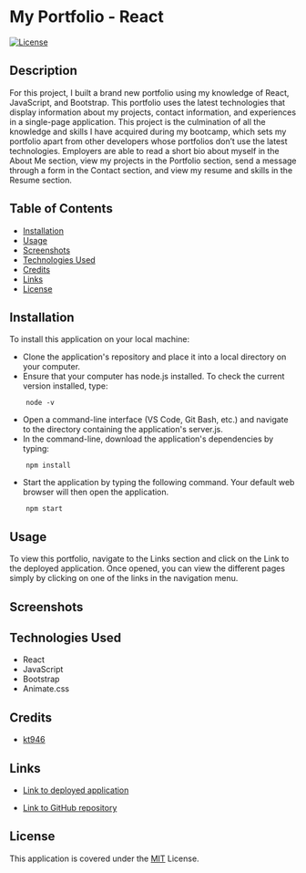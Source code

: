 # My Portfolio - React
[![License](https://img.shields.io/badge/License-MIT-blue)](https://opensource.org/licenses/MIT)

## Description

For this project, I built a brand new portfolio using my knowledge of React, JavaScript, and Bootstrap. This portfolio uses the latest technologies that display information about my projects, contact information, and experiences in a single-page application. This project is the culmination of all the knowledge and skills I have acquired during my bootcamp, which sets my portfolio apart from other developers whose portfolios don’t use the latest technologies. Employers are able to read a short bio about myself in the About Me section, view my projects in the Portfolio section, send a message through a form in the Contact section, and view my resume and skills in the Resume section.

## Table of Contents

* [Installation](#installation)
* [Usage](#usage)
* [Screenshots](#screenshots)
* [Technologies Used](#technologies-used)
* [Credits](#credits)
* [Links](#links)
* [License](#license)

## Installation

To install this application on your local machine:

- Clone the application's repository and place it into a local directory on your computer.
- Ensure that your computer has node.js installed. To check the current version installed, type:
```
    node -v
```
- Open a command-line interface (VS Code, Git Bash, etc.) and navigate to the directory containing the application's server.js.
- In the command-line, download the application's dependencies by typing: 
```
    npm install
```
- Start the application by typing the following command. Your default web browser will then open the application. 
```
    npm start
```

## Usage

To view this portfolio, navigate to the Links section and click on the Link to the deployed application. Once opened, you can view the different pages simply by clicking on one of the links in the navigation menu. 

## Screenshots


## Technologies Used

- React
- JavaScript
- Bootstrap
- Animate.css

## Credits

- [kt946](https://github.com/kt946)

## Links

- [Link to deployed application](https://kt946.github.io/my-portfolio-react/)

- [Link to GitHub repository](https://github.com/kt946/just-another-blue-text-editor-PWA)

## License

This application is covered under the [MIT](https://opensource.org/licenses/MIT) License.

